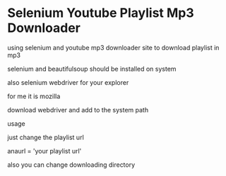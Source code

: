 # Selenium Youtube Playlist Mp3 Downloader
using selenium and youtube mp3 downloader site to download playlist in mp3 

selenium and beautifulsoup should be installed on system

also selenium webdriver for your explorer 

for me it is mozilla

download webdriver and add to the system path

usage 

just change the playlist url 

anaurl = 'your playlist url'

also you can change downloading directory
